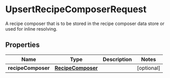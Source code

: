

# UpsertRecipeComposerRequest

A recipe composer that is to be stored in the recipe composer data store or used for inline resolving.

## Properties

Name | Type | Description | Notes
------------ | ------------- | ------------- | -------------
**recipeComposer** | [**RecipeComposer**](RecipeComposer.md) |  |  [optional]



